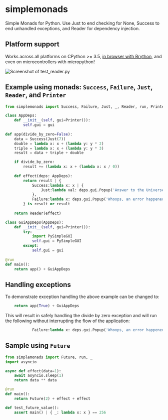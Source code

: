 # simplemonads

Simple Monads for Python. Use Just to end checking for None, Success to end unhandled exceptions, and Reader for dependency injection.

## Platform support

Works across all platforms on CPython >= 3.5, [in browser with Brython](https://raw.githack.com/sdaves/simplemonads/main/tests/test_brython_standalone.html), and even on microcontrollers with micropython!

![Screenshot of test_reader.py](https://imgur.com/ZnAwyVc.png)


## Example using monads: `Success`, `Failure`, `Just`, `Reader`, and `Printer`

```python
from simplemonads import Success, Failure, Just, _, Reader, run, Printer

class AppDeps:
    def __init__(self, gui=Printer()):
        self.gui = gui
     
def app(divide_by_zero=False):                      
    data = Success(Just(7))     
    double = lambda x: x + (lambda y: y * 2)
    triple = lambda x: x + (lambda y: y * 3)
    result = data + triple + double  

    if divide_by_zero:
        result += (lambda x: x + (lambda x: x / 0))
    
    def effect(deps: AppDeps):
        return result | {
            Success:lambda x: x | {
                Just:lambda val: deps.gui.Popup('Answer to the Universe: ' + str(val))
            },
            Failure:lambda x: deps.gui.Popup('Whoops, an error happened: ' + x)
        } is result or result
    
    return Reader(effect)

class GuiAppDeps(AppDeps):
    def __init__(self, gui=Printer()):
        try:
            import PySimpleGUI
            self.gui = PySimpleGUI                        
        except:
            self.gui = gui
  
@run 
def main():        
    return app() + GuiAppDeps 
```

## Handling exceptions

To demonstrate exception handling the above example can be changed to:

```python
    return app(True) + GuiAppDeps
```

This will result in safely handling the divide by zero exception and will run the following without interrupting the flow of the application:

```python
            Failure:lambda x: deps.gui.Popup('Whoops, an error happened: ' + x)
```

## Sample using `Future`

```python
from simplemonads import Future, run, _
import asyncio

async def effect(data=1):
    await asyncio.sleep(1)
    return data ** data

@run
def main():
    return Future(2) + effect + effect

def test_future_value():
    assert main() | { _: lambda x: x } == 256
```
